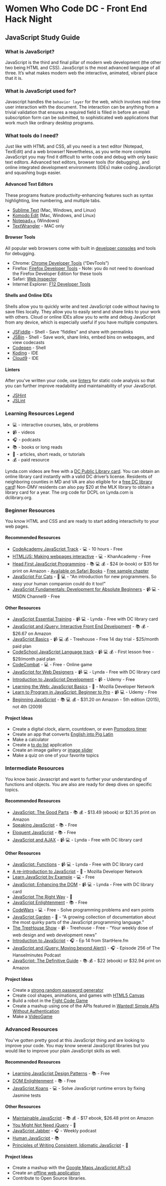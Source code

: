 # Women Who Code DC - Front End Hack Night
## JavaScript Study Guide

### What is JavaScript?
JavaScript is the third and final pillar of modern web development (the other two being HTML and CSS). JavaScript is the most advanced language of all three. It’s what makes modern web the interactive, animated, vibrant place that it is.

### What is JavaScript used for?
Javascript handles the `behavior layer` for the web, which involves real-time user interaction with the document. The interaction can be anything from a trivial validation that ensures a required field is filled in before an email subscription form can be submitted, to sophisticated web applications that work much like ordinary desktop programs. 

### What tools do I need?
Just like with HTML and CSS, all you need is a text editor (Notepad, TextEdit) and a web browser! Nevertheless, as you write more complex JavaScript you may find it difficult to write code and debug with only basic text editors. Advanced text editors, browser tools (for debugging), and online integrated development environments (IDEs) make coding JavaScript and squashing bugs easier.

#### Advanced Text Editors
These programs feature productivity-enhancing features such as syntax highlighting, line numbering, and multiple tabs.

* [Sublime Text](http://www.sublimetext.com/) (Mac, Windows, and Linux)
* [Komodo Edit](http://komodoide.com/komodo-edit/) (Mac, Windows, and Linux)
* [Notepad++](http://notepad-plus-plus.org/) (Windows)
* [TextWrangler](http://www.barebones.com/products/textwrangler/) - MAC only

#### Browser Tools
All popular web browsers come with built in [developer consoles](http://wickedlysmart.com/hfjsconsole/) and tools for debugging. 

* Chrome: [Chrome Developer Tools](https://developer.chrome.com/devtools) (“DevTools”)
* Firefox: [Firefox Developer Tools](https://developer.mozilla.org/en-US/docs/Tools) - Note: you do not need to download the Firefox Developer Edition for these tools
* Safari: [Web Inspector](https://developer.apple.com/safari/tools/)
* Internet Explorer: [F12 Developer Tools](https://msdn.microsoft.com/library/ie/bg182326(v=vs.85))

#### Shells and Online IDEs
Shells allow you to quickly write and test JavaScript code without having to save files locally. They allow you to easily send and share links to your work with others. Cloud or online IDEs allow you to write and debug JavaScript from any device, which is especially useful if you have multiple computers.

* [JSFiddle](http://jsfiddle.net/) - Shell - Save “fiddles” and share with permalinks
* [JSBin](http://jsbin.com/) - Shell - Save work, share links, embed bins on webpages, and view codecasts
* [Codepen](http://codepen.io/) - Shell
* [Koding](https://koding.com/) - IDE
* [Cloud9](https://c9.io/) - IDE

#### Linters
After you've written your code, use [linters](http://en.wikipedia.org/wiki/Lint_%28software%29) for static code analysis so that you can further improve readability and maintainability of your JavaScript.

* [JSHint](http://jshint.com/)
* [JSLint](http://www.jslint.com/)

### Learning Resources Legend
* :computer: - interactive courses, labs, or problems
* :video_camera: - videos
* :headphones: - podcasts
* :books: - books or long reads
* :page_facing_up: - articles, short reads, or tutorials
* :moneybag: - paid resource

Lynda.com videos are free with a [DC Public Library card](http://dclibrary.org/node/46352). You can obtain an online library card instantly with a valid DC driver’s license. Residents of neighboring counties in MD and VA are also eligible for a [free DC library card](http://dclibrary.org/getacard)! Non-DMV residents can also pay $20 at the MLK library to obtain a library card for a year. The org code for DCPL on Lynda.com is dclibrary.org. 

### Beginner Resources
You know HTML and CSS and are ready to start adding interactivity to your web pages.

#### Recommended Resources
* [CodeAcademy JavaScript Track](http://www.codecademy.com/en/tracks/javascript) - :computer: - 10 hours - Free
* [HTML/JS: Making webpages interactive](https://www.khanacademy.org/computing/computer-programming/html-css-js) - :computer: - KhanAcademy - Free
* [Head First JavaScript Programming](http://www.amazon.com/Head-First-JavaScript-Programming-Freeman/dp/144934013X) - :books: :computer: :moneybag: - $24 (e-book) or $35 for print on Amazon - [Available on Safari Books](https://www.safaribooksonline.com/) - [Free sample chapter](http://cdn.oreillystatic.com/oreilly/booksamplers/9781449340131_sampler.pdf)
* [JavaScript For Cats](http://jsforcats.com/) - :page_facing_up: :computer: - "An introduction for new programmers. So easy your human companion could do it too!"
* [JavaScript Fundamentals: Development for Absolute Beginners](http://channel9.msdn.com/Series/Javascript-Fundamentals-Development-for-Absolute-Beginners) - :video_camera: :computer: - MSDN Channel9 - Free

#### Other Resources
* [JavaScript Essential Training](http://www.lynda.com/JavaScript-tutorials/JavaScript-Essential-Training/81266-2.html) - :video_camera: :computer: - Lynda - Free with DC library card
* [JavaScript and jQuery: Interactive Front End Development](http://javascriptbook.com/about/) - :books: :moneybag: - $26.67 on Amazon
* [JavaScript Basics](http://teamtreehouse.com/library/javascript-basics) - :video_camera: :computer: :moneybag: - Treehouse - Free 14 day trial - $25/month paid plan
* [CodeSchool JavaScript Language track](https://www.codeschool.com/paths/javascript) - :video_camera: :computer: :moneybag: - First lesson free - $29/month paid plan
* [CodeCombat](http://codecombat.com/) - :computer: - Free - Online game 
* [JavaScript for Web Designers](http://www.lynda.com/JavaScript-tutorials/JavaScript-Web-Designers/144203-2.html) - :video_camera: :computer: - Lynda - Free with DC library card
* [Introduction to JavaScript Development](https://www.udemy.com/refactoru-intro-js) - :video_camera: - Udemy - Free
* [Learning the Web: JavaScript Basics](https://developer.mozilla.org/en-US/Learn/Getting_started_with_the_web/JavaScript_basics) - :page_facing_up: - Mozilla Developer Network
* [Learn to Program in JavaScript: Beginner to Pro](https://www.udemy.com/programming-in-javascript) - :video_camera: :computer: - Udemy - Free
* [Beginning JavaScript](http://www.amazon.com/Beginning-JavaScript-Jeremy-McPeak/dp/1118903331) - :books: :computer: :moneybag: - $31.20 on Amazon - 5th edition (2015), not 4th (2009)

#### Project Ideas
* Create a digital clock, alarm, countdown, or even [Pomodoro timer](http://tomato-timer.com/) 
* Create an app that converts [English into Pig Latin](http://www.wordplays.com/pig-latin)
* Make a calculator
* Create a [to do list](http://thewebrocks.com/publications/smashingbook3/todolist/) application
* Create an image gallery or [image slider](http://rafbm.github.io/howtomakeaslider/)
* Make a quiz on one of your favorite topics

### Intermediate Resources
You know basic Javascript and want to further your understanding of functions and objects. You are also are ready for deep dives on specific topics. 

#### Recommended Resources
* [JavaScript: The Good Parts](http://www.amazon.com/JavaScript-Good-Parts-Douglas-Crockford/dp/0596517742) - :books: :moneybag: - $13.49 (ebook) or $21.35 print on Amazon
* [Speaking JavaScript](http://speakingjs.com/) - :books: - Free
* [Eloquent JavaScript](http://eloquentjavascript.net/) - :books: - Free
* [JavaScript and AJAX](http://www.lynda.com/Developer-tutorials/JavaScript-and-AJAX/114900-2.html) - :video_camera: :computer: - Lynda - Free with DC library card

#### Other Resources
* [JavaScript: Functions](http://www.lynda.com/JavaScript-tutorials/JavaScript-Functions/148137-2.html) - :video_camera: :computer: - Lynda - Free with DC library card
* [A re-introduction to JavaScript](https://developer.mozilla.org/en-US/docs/Web/JavaScript/A_re-introduction_to_JavaScript) - :page_facing_up: - Mozilla Developer Network
* [Learn JavaScript by Example](https://www.learneroo.com/modules/64) - :computer: - Free
* [JavaScript: Enhancing the DOM](http://www.lynda.com/HTML-tutorials/JavaScript-Enhancing-DOM/122462-2.html) - :video_camera: :computer: - Lynda - Free with DC library card
* [JavaScript The Right Way](http://jstherightway.org/) - :page_facing_up:
* [JavaScript Enlightenment](http://www.javascriptenlightenment.com/) - :books: - Free
* [CodeWars](http://www.codewars.com/join?language=javascript) - :computer: - Free - Solve programming problems and earn points
* [JavaScript Garden](http://bonsaiden.github.io/JavaScript-Garden/) - :page_facing_up: - “A growing collection of documentation about the most quirky parts of the JavaScript programming language.”
* [The TreeHouse Show](http://teamtreehouse.com/library/the-treehouse-show) - :video_camera: - Treehouse - Free - “Your weekly dose of web design and web development news”
* [Introduction to JavaScript](http://starthere.fm/webdev/14) - :headphones: - Ep 14 from StartHere.fm
* [JavaScript and jQuery: Moving beyond Alert()](http://hanselminutes.com/256/javascript-and-jquery-moving-beyond-alert) - :headphones: - Episode 256 of The Hanselminutes Podcast
* [JavaScript: The Definitive Guide](http://www.amazon.com/JavaScript-Definitive-Guide-Activate-Guides/dp/0596805527) - :books: :moneybag: - $22 (ebook) or $32.94 print on Amazon 

#### Project Ideas
* Create a [strong random password generator](https://strongpasswordgenerator.com/)
* Create cool shapes, animations, and games with [HTML5 Canvas](http://billmill.org/static/canvastutorial/index.html)
* Build a robot in the [Fight Code Game](http://fightcodegame.com/) 
* Create a mashup using one of the APIs featured in [Wanted! Simple APIs Without Authentication](https://shkspr.mobi/blog/2014/04/wanted-simple-apis-without-authentication/)
* Make a [VideoGame](http://www.codecademy.com/courses/web-beginner-en-X7bpO/0/1?curriculum_id=50b91eda28c2fb212300039e)

### Advanced Resources
You’ve gotten pretty good at this JavaScript thing and are looking to improve your code. You may know several JavaScript libraries but you would like to improve your plain JavaScript skills as well.

#### Recommended Resources
* [Learning JavaScript Design Patterns](http://addyosmani.com/resources/essentialjsdesignpatterns/book/) - :books: - Free
* [DOM Enlightenment](http://domenlightenment.com/) - :books: - Free
* [JavaScript Koans](https://github.com/mrdavidlaing/javascript-koans) - :computer: - Solve JavaScript runtime errors by fixing Jasmine tests

#### Other Resources
* [Maintainable JavaScript](http://www.amazon.com/Maintainable-JavaScript-Nicholas-C-Zakas/dp/1449327680) - :books: :moneybag: - $17 ebook, $26.48 print on Amazon
* [You Might Not Need jQuery](http://youmightnotneedjquery.com/) - :page_facing_up:
* [JavaScript Jabber](http://devchat.tv/js-jabber/) - :headphones: - Weekly podcast
* [Human JavaScript](http://read.humanjavascript.com/) - :books:
* [Principles of Writing Consistent, Idiomatic JavaScript](https://github.com/rwaldron/idiomatic.js) - :page_facing_up:

#### Project Ideas
* Create a mashup with the [Google Maps JavaScript API v3](https://developers.google.com/maps/documentation/javascript/tutorial)
* Create an [offline web application](http://diveintohtml5.info/offline.html)
* Contribute to Open Source libraries.
